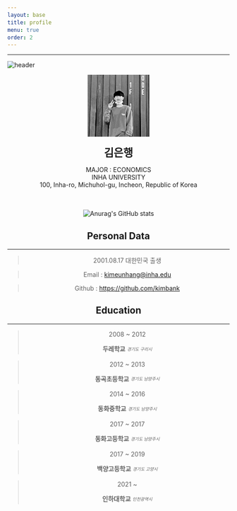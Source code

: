 ```yaml
---
layout: base
title: profile
menu: true
order: 2
---
```


---

![header](https://capsule-render.vercel.app/api?type=waving&reversal=true&color=black&text=金恩行&height=300&fontSize=100&animation=fadeIn&fontColor=ffffff)
<!-- fontColor=A3DCBE //초록색 -->

<center>
<img src="assets/img/me.jpg" alt="My Image">

<span style=
"font-size:170%;
font-weight:bold">
김은행
</span>
</center>

<center>MAJOR : ECONOMICS</center>

<center>INHA UNIVERSITY</center>

<center>100, Inha-ro, Michuhol-gu, Incheon, Republic of Korea</center>
<br/><br/>









<!-- https://github.com/badges/shields -->



<!-- [![Solved.ac프로필](http://mazassumnida.wtf/api/v2/generate_badge?boj=banlxx)](https://solved.ac/banlxx) -->



<!-- http://commitcombo.com/maker -->
<!-- [![commit combo](http://commitcombo.com/get?user=kimbank&theme=Emerald-mini)](https://github.com/devxb/commitcombo) -->



<!-- https://readmeplants.com/maker?name=Devxb&planet=yellowMoon&plant=blossomTree&nameTag=blackNameTag&ground=hill&background=black -->
<!-- [![readmeplants](https://readmeplants.com/get?name=kimbank&planet=blueMoon&plant=blossomTree&nameTag=blackNameTag&ground=hill&background=black)](https://github.com/devxb/readmeplants)  -->



<!-- https://github.com/mazassumnida/mazacofo -->
<!-- [![CodeForces Profile](https://cf.leed.at?id=banlxx)](https://codeforces.com/profile/banlxx) -->



<center>

<!-- https://github.com/anuraghazra/github-readme-stats -->
![Anurag's GitHub stats](https://github-readme-stats.vercel.app/api?username=kimbank&theme=graywhite&show_icons=true)
</center>



<!-- https://github.com/ryo-ma/github-profile-trophy -->
<!-- [![trophy](https://github-profile-trophy.vercel.app/?username=kimbank)](https://github.com/kimbank/) -->


<center>

## Personal Data



---

> 2001.08.17 대한민국 출생

> Email : kimeunhang@inha.edu

> Github : <a href="https://github.com/kimbank">https://github.com/kimbank</a>

## Education

---

> 2008 ~ 2012
>
> **두레학교** <sub><sup>_경기도 구리시_</sup></sub>

> 2012 ~ 2013
>
> **동곡초등학교** <sub><sup>_경기도 남양주시_</sup></sub>

> 2014 ~ 2016
>
> **동화중학교** <sub><sup>_경기도 남양주시_</sup></sub>

<!-- > <center>2014 ~ 2016</center>
>
> <a href="http://www.donghwa.ms.kr/"><img src="/assets/img/donghwams.png" align="left" height="50px" width="50px" alt="경기도 남양주시 동화중학교"></a>
> <center>동화중학교</center> -->

> 2017 ~ 2017
>
> **동화고등학교** <sub><sup>_경기도 남양주시_</sup></sub>

> 2017 ~ 2019
>
> **백양고등학교** <sub><sup>_경기도 고양시_</sup></sub>

> 2021 ~
>
> **인하대학교** <sub><sup>_인천광역시_</sup></sub>

<!-- //** 원 작성자의 샘플 **//

## Research Interest

---

- Computer Vision

  - image Object Detection
  - Vot
  - Semantic/Instance Segmentation
  - Super Resolution

- Machine Learning / Deep Learning
  - GAN
  - Few-Shot Learning
  - Meta Learning

## Project

---

- **Visual Object Tracking Using Plenoptic Image Sequences**

과학기술정보통신부-한성대 프로젝트 : 학부생 인턴

Lightfield 영상에서의 Siamease Network를 이용한 단일 객체 추적

- **FPV Swlf-driving RC Car**

VR 헤드셋을 통해 FPV 카메라에서 보내는 실시간 영상을 받으며 일반인들에게 조금더 쉽고 안전하게 자율주행을 체험해보는 프로젝트 수행

- **Anti Drone AI Robot using object detection**

SSD를 활용한 드론 탐지프로그램으로 라즈베리파이와 3D프린터를 이용해 만든 로봇이 드론을 인식하고 pan and tilt모터 체계를 이용하여 드론 트래킹

- **AI Mashroom Classificator App**

mobileNet을 이용한 classification으로 버섯을 구별해주는 인공지능 버섯 도감 어플로서 독버섯 채취 및 섭취 방지를 위한 어플

## Awards

---

<u><strong><a href="https://www.youtube.com/watch?v=-ofj2vTvH0Q/">\*\*The 15th HANSUNG Engineering Competitive Exhibition[PM] 2019 </a></strong></u>

- BRONZE PRIZE, SPONSOR PRIZE

<u><strong><a href="https://www.youtube.com/watch?v=5rFu7Kv_DfY&t=362s">\*\*HANSUNG UNIVERSICY C&C FESTIVAL[PM] 2020</a></strong></u>

- BRONZE PRIZE

<a herf="https://www.youtube.com/watch?v=Mn9Dx5xukcg&t=10s"><u><strong>\*\*The 16th HANSUNG Engineering Competitive Exhibition[PM] 2020</strong></u></a>

- SILVER PRIZE , - BRONZE PRIZE

<a herf="https://www.youtube.com/watch?v=ah9MZQ0PjMI&t=60s"><u><strong>2020년 공개SW 개발자 대회(주최:과학기술정보통신부, 주관:정보통신산업진흥원) [PM] 2020</strong></u></a>

<a herf="https://blog.naver.com/khw11044/222152408161">BRONZE PRIZE</a>

## Work Experiences

---

-2020. 07 – 2020. 11 Visual Object Tracking Using Plenoptic Image Sequences,

Hansung Univ – ETRI

<a herf="https://github.com/khw11044/PlenOpticVot_Siamfc_2020">https://github.com/khw11044/PlenOpticVot_Siamfc_2020</a> -->

<!-- ## Skills and Certification

---

-Language : C++ <sub><sup>_beginner_</sup></sub> -->

<!-- ## Patents

---

None -->
